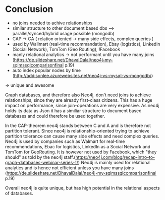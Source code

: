 # Conclusion

- no joins needed to achive relationships
- similar structure to other document based dbs --> parallel/synced/hybrid usage possible (mongodb)
- CAP -> CA ( relation oriented -> many side effects, complex queries )
- used by Wallmart (real-time recommandation), Ebay (logistics), LinkedIn (Social Network), TomTom (Geo Routing), !Facebook
- manly relational analytics -> not performant until you have many joins (https://de.slideshare.net/DhavalDalal/neo4j-my-sqlmssqlcomparisonfinal p.19)
- auto index popular nodes by time (http://addisonlee.azurewebsites.net/neo4j-vs-mysql-vs-mongodb/)

=> unique and awesome

Graph databases, and therefore also Neo4j, don't need joins to achieve relationships, since they are already first-class citizens. This has a huge impact on performance, since join-operations are very expensive.
As neo4j holds its data as Json it has a similiar structure to document based databases and could therefore be used together. 

In the CAP-theorem neo4j stands between C and A and is therefore not partition tolerant. Since neo4j is relationship-oriented trying to achieve partition tolerance can cause many side effects and need complex queries.
Neo4j is used by companies such as Walmart for real-time recommendations, Ebac for logistics, LinkedIn as a Social Network and TomTom for GeoRouting. It is however not used by Facebook, which "they should" as told by the neo4j staff.(https://neo4j.com/blog/recap-intro-to-graph-databases-webinar-series-1/)
Neo4j is mainly used for relational analytics and is hence not efficient unless you have many joins (https://de.slideshare.net/DhavalDalal/neo4j-my-sqlmssqlcomparisonfinal p.19)

Overall neo4j is quite unique, but has high potential in the relational aspects of databases.
